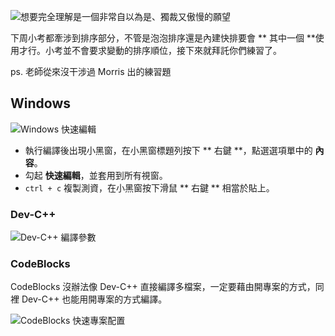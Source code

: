 ![想要完全理解是一個非常自以為是、獨裁又傲慢的願望](http://i.imgur.com/oJtToKj.png)

下周小考都牽涉到排序部分，不管是泡泡排序還是內建快排要會 ** 其中一個 **使用才行。小考並不會要求變動的排序順位，接下來就拜託你們練習了。

ps. 老師從來沒干涉過 Morris 出的練習題

## Windows ##

![Windows 快速編輯](http://i.imgur.com/LpBHZ59.gif)

* 執行編譯後出現小黑窗，在小黑窗標題列按下 ** 右鍵 **，點選選項單中的 **內容**。
* 勾起 **快速編輯**，並套用到所有視窗。
* `ctrl + c` 複製測資，在小黑窗按下滑鼠 ** 右鍵 ** 相當於貼上。

### Dev-C++ ###

![Dev-C++ 編譯參數](http://i.imgur.com/y2xirwP.gif)

### CodeBlocks ###

CodeBlocks 沒辦法像 Dev-C++ 直接編譯多檔案，一定要藉由開專案的方式，同裡 Dev-C++ 也能用開專案的方式編譯。

![CodeBlocks 快速專案配置](http://i.imgur.com/Zi5OrQ7.gif)
